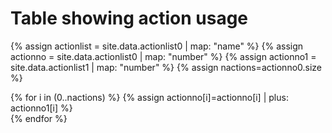# Table showing action usage

{% assign actionlist = site.data.actionlist0 | map: "name" %}
{% assign actionno = site.data.actionlist0 | map: "number" %}
{% assign actionno1 = site.data.actionlist1 | map: "number" %}
{% assign nactions=actionno0.size %}

{% for i in (0..nactions) %}
   {% assign actionno[i]=actionno[i] | plus: actionno1[i] %}  
{% endfor %}


<canvas id="myChart" style="width:100%;max-width:600px"></canvas>

<script>
var xValues = [ {{ actionlist | join: '", "' | prepend: '"' | append: '"' }} ];
var yValues = [ {{ actionno | join: ", " }} ];
var barColors = "red";

new Chart("myChart", {
  type: "horizontalBar",
  data: {
    labels: xValues,
    datasets: [{
      backgroundColor: barColors,
      data: yValues
    }]
  },
  options: {
    maintainAspectRatio: false,
    legend: {display: false},
    title: {
      display: true,
      text: "Number of lessons using this action"
    }
  }
});
</script>



